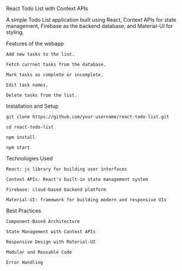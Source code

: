 React Todo List with Context APIs

A simple Todo List application built using React, Context APIs for state management, Firebase as the backend database, and Material-UI for styling.

Features of the webapp

    Add new tasks to the list.

    Fetch currnet tasks from the database.

    Mark tasks as complete or incomplete.

    Edit task names.

    Delete tasks from the list.

Installation and Setup

    git clone https://github.com/your-username/react-todo-list.git

    cd react-todo-list

    npm install

    npm start

Technologies Used

    React: js library for building user interfaces

    Context APIs: React's built-in state management system

    Firebase: cloud-based backend platform

    Material-UI: framework for building modern and responsive UIs

Best Practices

    Component-Based Architecture

    State Management with Context APIs

    Responsive Design with Material-UI

    Modular and Reusable Code

    Error Handling
